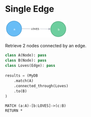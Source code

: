 # Single Edge

![single_edge](images/single_edge.png)

Retrieve 2 nodes connected by an edge.

```python
class A(Node): pass
class B(Node): pass
class Loves(Edge): pass

results = (MyDB
    .match(A)
    .connected_through(Loves)
    .to(B)
)
```

```cypher
MATCH (a:A)-[b:LOVES]->(c:B)
RETURN *
```
